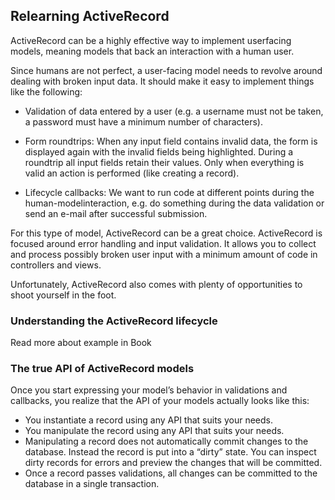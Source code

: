## Relearning ActiveRecord

ActiveRecord can be a highly effective way to implement userfacing
models, meaning models that back an interaction with a human user.

Since humans are not perfect, a user-facing model needs to revolve around dealing with broken
input data. It should make it easy to implement things like the following:

- Validation of data entered by a user (e.g. a username must not be taken, a password must have
a minimum number of characters).

- Form roundtrips: When any input field contains invalid data, the form is displayed again with
the invalid fields being highlighted. During a roundtrip all input fields retain their values. Only
when everything is valid an action is performed (like creating a record).

- Lifecycle callbacks: We want to run code at different points during the human-modelinteraction,
e.g. do something during the data validation or send an e-mail after successful
submission.

For this type of model, ActiveRecord can be a great choice. ActiveRecord is focused around error
handling and input validation. It allows you to collect and process possibly broken user input with
a minimum amount of code in controllers and views.

Unfortunately, ActiveRecord also comes with plenty of opportunities to shoot yourself in the foot.

### Understanding the ActiveRecord lifecycle

Read more about example in Book

### The true API of ActiveRecord models

Once you start expressing your model’s behavior in validations and callbacks, you realize that the
API of your models actually looks like this:

- You instantiate a record using any API that suits your needs.
- You manipulate the record using any API that suits your needs.
- Manipulating a record does not automatically commit changes to the database. Instead the
record is put into a “dirty” state. You can inspect dirty records for errors and preview the
changes that will be committed.
- Once a record passes validations, all changes can be committed to the database in a single
transaction.
